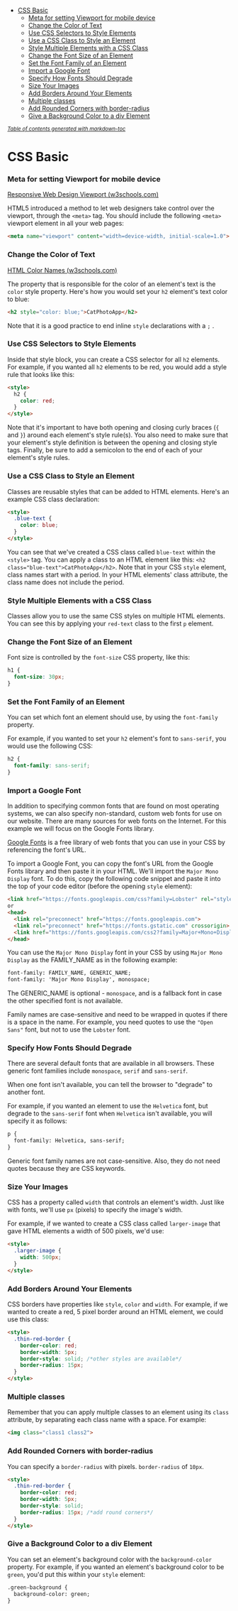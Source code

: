 - [CSS Basic](#css-basic)
    - [Meta for setting Viewport for mobile device](#meta-for-setting-viewport-for-mobile-device)
    - [Change the Color of Text](#change-the-color-of-text)
    - [Use CSS Selectors to Style Elements](#use-css-selectors-to-style-elements)
    - [Use a CSS Class to Style an Element](#use-a-css-class-to-style-an-element)
    - [Style Multiple Elements with a CSS Class](#style-multiple-elements-with-a-css-class)
    - [Change the Font Size of an Element](#change-the-font-size-of-an-element)
    - [Set the Font Family of an Element](#set-the-font-family-of-an-element)
    - [Import a Google Font](#import-a-google-font)
    - [Specify How Fonts Should Degrade](#specify-how-fonts-should-degrade)
    - [Size Your Images](#size-your-images)
    - [Add Borders Around Your Elements](#add-borders-around-your-elements)
    - [Multiple classes](#multiple-classes)
    - [Add Rounded Corners with border-radius](#add-rounded-corners-with-border-radius)
    - [Give a Background Color to a div Element](#give-a-background-color-to-a-div-element)

<small><i><a href='http://ecotrust-canada.github.io/markdown-toc/'>Table of contents generated with markdown-toc</a></i></small>

# CSS Basic

### Meta for setting Viewport for mobile device

[Responsive Web Design Viewport
(w3schools.com)](https://www.w3schools.com/css/css_rwd_viewport.asp)

HTML5 introduced a method to let web designers take control over the
viewport, through the `<meta>` tag. You should include the following
`<meta>` viewport element in all your web pages:

```html
<meta name="viewport" content="width=device-width, initial-scale=1.0">
```

### Change the Color of Text

[HTML Color Names
(w3schools.com)](https://www.w3schools.com/colors/colors_names.asp)

The property that is responsible for the color of an element's text is
the `color` style property. Here's how you would set your `h2` element's
text color to blue:

```html
<h2 style="color: blue;">CatPhotoApp</h2>
```

Note that it is a good practice to end inline `style` declarations with
a `;` .

### Use CSS Selectors to Style Elements

Inside that style block, you can create a CSS selector for all `h2`
elements. For example, if you wanted all `h2` elements to be red, you
would add a style rule that looks like this:

```html
<style>
  h2 {
    color: red;
  }
</style>
```

Note that it's important to have both opening and closing curly braces
(`{` and `}`) around each element's style rule(s). You also need to make
sure that your element's style definition is between the opening and
closing style tags. Finally, be sure to add a semicolon to the end of
each of your element's style rules.

### Use a CSS Class to Style an Element

Classes are reusable styles that can be added to HTML elements. Here's
an example CSS class declaration:

```html
<style>
  .blue-text {
    color: blue;
  }
</style>
```

You can see that we've created a CSS class called `blue-text` within the
`<style>` tag. You can apply a class to an HTML element like this:
`<h2 class="blue-text">CatPhotoApp</h2>`. Note that in your CSS `style`
element, class names start with a period. In your HTML elements' class
attribute, the class name does not include the period.

### Style Multiple Elements with a CSS Class

Classes allow you to use the same CSS styles on multiple HTML elements.
You can see this by applying your `red-text` class to the first `p`
element.

### Change the Font Size of an Element

Font size is controlled by the `font-size` CSS property, like this:

```css
h1 {
  font-size: 30px;
}
```

### Set the Font Family of an Element

You can set which font an element should use, by using the `font-family`
property.

For example, if you wanted to set your `h2` element's font to
`sans-serif`, you would use the following CSS:

```css
h2 {
  font-family: sans-serif;
}
```

### Import a Google Font

In addition to specifying common fonts that are found on most operating
systems, we can also specify non-standard, custom web fonts for use on
our website. There are many sources for web fonts on the Internet. For
this example we will focus on the Google Fonts library.

[Google Fonts](https://fonts.google.com/) is a free library of web fonts
that you can use in your CSS by referencing the font's URL.

To import a Google Font, you can copy the font's URL from the Google
Fonts library and then paste it in your HTML. We'll import the
`Major Mono Display` font. To do this, copy the following code snippet
and paste it into the top of your code editor (before the opening
`style` element):

```html
<link href="https://fonts.googleapis.com/css?family=Lobster" rel="stylesheet" type="text/css">
or
<head>
  <link rel="preconnect" href="https://fonts.googleapis.com">
  <link rel="preconnect" href="https://fonts.gstatic.com" crossorigin>
  <link href="https://fonts.googleapis.com/css2?family=Major+Mono+Display&display=swap" rel="stylesheet">
</head>
```

You can use the `Major Mono Display` font in your CSS by using
`Major Mono Display` as the FAMILY_NAME as in the following example:

```html
font-family: FAMILY_NAME, GENERIC_NAME;
font-family: 'Major Mono Display', monospace;
```

The GENERIC_NAME is optional - `monospace`, and is a fallback font in
case the other specified font is not available.

Family names are case-sensitive and need to be wrapped in quotes if
there is a space in the name. For example, you need quotes to use the
`"Open Sans"` font, but not to use the `Lobster` font.

### Specify How Fonts Should Degrade

There are several default fonts that are available in all browsers.
These generic font families include `monospace`, `serif` and
`sans-serif`.

When one font isn't available, you can tell the browser to "degrade" to
another font.

For example, if you wanted an element to use the `Helvetica` font, but
degrade to the `sans-serif` font when `Helvetica` isn't available, you
will specify it as follows:

```html
p {
  font-family: Helvetica, sans-serif;
}
```

Generic font family names are not case-sensitive. Also, they do not need
quotes because they are CSS keywords.

### Size Your Images

CSS has a property called `width` that controls an element's width. Just
like with fonts, we'll use `px` (pixels) to specify the image's width.

For example, if we wanted to create a CSS class called `larger-image`
that gave HTML elements a width of 500 pixels, we'd use:

```html
<style>
  .larger-image {
    width: 500px;
  }
</style>
```

### Add Borders Around Your Elements

CSS borders have properties like `style`, `color` and `width`. For
example, if we wanted to create a red, 5 pixel border around an HTML
element, we could use this class:

```html
<style>
  .thin-red-border {
    border-color: red;
    border-width: 5px;
    border-style: solid; /*other styles are available*/
    border-radius: 15px;
  }
</style>
```

### Multiple classes

Remember that you can apply multiple classes to an element using its
`class` attribute, by separating each class name with a space. For
example:

```html
<img class="class1 class2">
```

### Add Rounded Corners with border-radius

You can specify a `border-radius` with pixels. `border-radius` of
`10px`.

```html
<style>
  .thin-red-border {
    border-color: red;
    border-width: 5px;
    border-style: solid;
    border-radius: 15px; /*add round corners*/
  }
</style>
```

### Give a Background Color to a div Element

You can set an element's background color with the `background-color`
property. For example, if you wanted an element's background color to be
`green`, you'd put this within your `style` element:

```html
.green-background {
  background-color: green;
}
```
